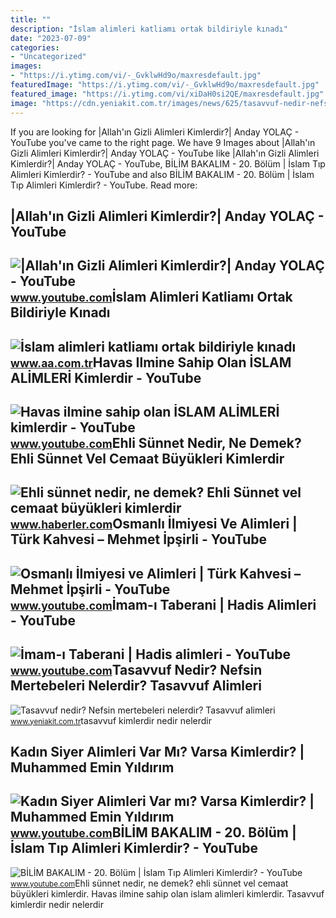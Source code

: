 ```yaml
---
title: ""
description: "İslam alimleri katliamı ortak bildiriyle kınadı"
date: "2023-07-09"
categories:
- "Uncategorized"
images:
- "https://i.ytimg.com/vi/-_GvklwHd9o/maxresdefault.jpg"
featuredImage: "https://i.ytimg.com/vi/-_GvklwHd9o/maxresdefault.jpg"
featured_image: "https://i.ytimg.com/vi/xiDaH0si2QE/maxresdefault.jpg"
image: "https://cdn.yeniakit.com.tr/images/news/625/tasavvuf-nedir-nefsin-mertebeleri-nelerdir-tasavvuf-alimleri-kimlerdir-h1612267148-9045bf.jpg"
---
```


If you are looking for |Allah'ın Gizli Alimleri Kimlerdir?| Anday YOLAÇ - YouTube you've came to the right page. We have 9 Images about |Allah'ın Gizli Alimleri Kimlerdir?| Anday YOLAÇ - YouTube like |Allah'ın Gizli Alimleri Kimlerdir?| Anday YOLAÇ - YouTube, BİLİM BAKALIM - 20. Bölüm | İslam Tıp Alimleri Kimlerdir? - YouTube and also BİLİM BAKALIM - 20. Bölüm | İslam Tıp Alimleri Kimlerdir? - YouTube. Read more:

|Allah'ın Gizli Alimleri Kimlerdir?| Anday YOLAÇ - YouTube
----------------------------------------------------------

 ![|Allah'ın Gizli Alimleri Kimlerdir?| Anday YOLAÇ - YouTube](https://i.ytimg.com/vi/-2f3v5KqI2o/maxresdefault.jpg?sqp=-oaymwEmCIAKENAF8quKqQMa8AEB-AH-CYAC0AWKAgwIABABGGUgWShYMA8=&rs=AOn4CLAKI8wz6JJRYx7kVXdTChImvpUudQ) <small>www.youtube.com</small>İslam Alimleri Katliamı Ortak Bildiriyle Kınadı
-----------------------------------------------

 ![İslam alimleri katliamı ortak bildiriyle kınadı](https://cdnuploads.aa.com.tr/uploads/Contents/2013/08/15/thumbs_b_c_1b6ae311633f2c1885b2fb707224260b.jpg) <small>www.aa.com.tr</small>Havas Ilmine Sahip Olan İSLAM ALİMLERİ Kimlerdir - YouTube
----------------------------------------------------------

 ![Havas ilmine sahip olan İSLAM ALİMLERİ kimlerdir - YouTube](https://i.ytimg.com/vi/yzJbhwNj7aY/hq2.jpg?sqp=-oaymwEoCOADEOgC8quKqQMcGADwAQH4AYgFgAKoBYoCDAgAEAEYTyBMKGUwDw==&rs=AOn4CLC0GmxQgAECDtilPOD9zZUiFoEd_A) <small>www.youtube.com</small>Ehli Sünnet Nedir, Ne Demek? Ehli Sünnet Vel Cemaat Büyükleri Kimlerdir
-----------------------------------------------------------------------

 ![Ehli sünnet nedir, ne demek? Ehli Sünnet vel cemaat büyükleri kimlerdir](https://i.hbrcdn.com/haber/2020/12/23/ehli-sunnet-nedir-ne-demek-ehli-sunnet-vel-13819280_710_amp.jpg) <small>www.haberler.com</small>Osmanlı İlmiyesi Ve Alimleri | Türk Kahvesi – Mehmet İpşirli - YouTube
----------------------------------------------------------------------

 ![Osmanlı İlmiyesi ve Alimleri | Türk Kahvesi – Mehmet İpşirli - YouTube](https://i.ytimg.com/vi/xiDaH0si2QE/maxresdefault.jpg) <small>www.youtube.com</small>İmam-ı Taberani | Hadis Alimleri - YouTube
------------------------------------------

 ![İmam-ı Taberani | Hadis alimleri - YouTube](https://i.ytimg.com/vi/Gb_pv8S0fII/maxresdefault.jpg) <small>www.youtube.com</small>Tasavvuf Nedir? Nefsin Mertebeleri Nelerdir? Tasavvuf Alimleri
--------------------------------------------------------------

 ![Tasavvuf nedir? Nefsin mertebeleri nelerdir? Tasavvuf alimleri](https://cdn.yeniakit.com.tr/images/news/625/tasavvuf-nedir-nefsin-mertebeleri-nelerdir-tasavvuf-alimleri-kimlerdir-h1612267148-9045bf.jpg) <small>www.yeniakit.com.tr</small>tasavvuf kimlerdir nedir nelerdir

Kadın Siyer Alimleri Var Mı? Varsa Kimlerdir? | Muhammed Emin Yıldırım
----------------------------------------------------------------------

 ![Kadın Siyer Alimleri Var mı? Varsa Kimlerdir? | Muhammed Emin Yıldırım](https://i.ytimg.com/vi/lmcE3NE1swg/maxresdefault.jpg) <small>www.youtube.com</small>BİLİM BAKALIM - 20. Bölüm | İslam Tıp Alimleri Kimlerdir? - YouTube
-------------------------------------------------------------------

 ![BİLİM BAKALIM - 20. Bölüm | İslam Tıp Alimleri Kimlerdir? - YouTube](https://i.ytimg.com/vi/-_GvklwHd9o/maxresdefault.jpg) <small>www.youtube.com</small>Ehli sünnet nedir, ne demek? ehli sünnet vel cemaat büyükleri kimlerdir. Havas ilmine sahip olan i̇slam ali̇mleri̇ kimlerdir. Tasavvuf kimlerdir nedir nelerdir
